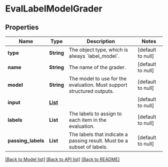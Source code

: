# EvalLabelModelGrader
## Properties

| Name | Type | Description | Notes |
|------------ | ------------- | ------------- | -------------|
| **type** | **String** | The object type, which is always &#x60;label_model&#x60;. | [default to null] |
| **name** | **String** | The name of the grader. | [default to null] |
| **model** | **String** | The model to use for the evaluation. Must support structured outputs. | [default to null] |
| **input** | [**List**](EvalItem.md) |  | [default to null] |
| **labels** | **List** | The labels to assign to each item in the evaluation. | [default to null] |
| **passing\_labels** | **List** | The labels that indicate a passing result. Must be a subset of labels. | [default to null] |

[[Back to Model list]](../README.md#documentation-for-models) [[Back to API list]](../README.md#documentation-for-api-endpoints) [[Back to README]](../README.md)

